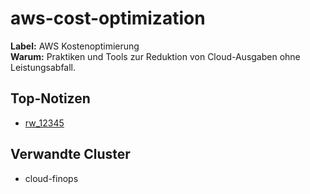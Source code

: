 # aws-cost-optimization

**Label:** AWS Kostenoptimierung  
**Warum:** Praktiken und Tools zur Reduktion von Cloud-Ausgaben ohne Leistungsabfall.

## Top-Notizen
- [rw_12345](../notes/rw_12345.md)

## Verwandte Cluster
- cloud-finops

